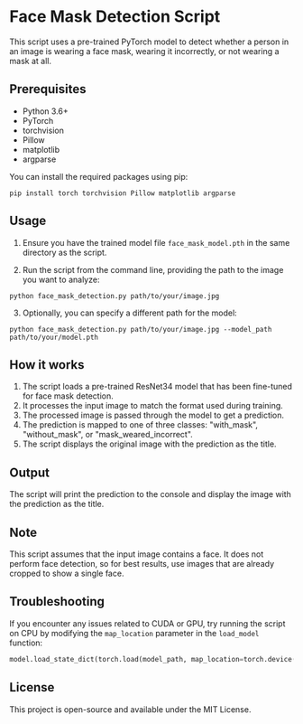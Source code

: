 # Face Mask Detection Script

This script uses a pre-trained PyTorch model to detect whether a person in an image is wearing a face mask, wearing it incorrectly, or not wearing a mask at all.

## Prerequisites

- Python 3.6+
- PyTorch
- torchvision
- Pillow
- matplotlib
- argparse

You can install the required packages using pip:

```
pip install torch torchvision Pillow matplotlib argparse
```

## Usage

1. Ensure you have the trained model file `face_mask_model.pth` in the same directory as the script.

2. Run the script from the command line, providing the path to the image you want to analyze:

```
python face_mask_detection.py path/to/your/image.jpg
```

3. Optionally, you can specify a different path for the model:

```
python face_mask_detection.py path/to/your/image.jpg --model_path path/to/your/model.pth
```

## How it works

1. The script loads a pre-trained ResNet34 model that has been fine-tuned for face mask detection.
2. It processes the input image to match the format used during training.
3. The processed image is passed through the model to get a prediction.
4. The prediction is mapped to one of three classes: "with_mask", "without_mask", or "mask_weared_incorrect".
5. The script displays the original image with the prediction as the title.

## Output

The script will print the prediction to the console and display the image with the prediction as the title.

## Note

This script assumes that the input image contains a face. It does not perform face detection, so for best results, use images that are already cropped to show a single face.

## Troubleshooting

If you encounter any issues related to CUDA or GPU, try running the script on CPU by modifying the `map_location` parameter in the `load_model` function:

```python
model.load_state_dict(torch.load(model_path, map_location=torch.device('cpu')))
```

## License

This project is open-source and available under the MIT License.
